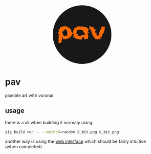 <p align="center">
  <img style="border-radius: 50%; object-fit: cover" src="https://github.com/aichingert/pav/blob/main/www/android-chrome-192x192.png" alt="simple logo"/>
</p>

# pav

pixelate art with voronai

## usage

there is a cli when building it normaly using

```sh
zig build run -- --method=random 8_bit.png 8_bit.png
```

another way is using the [web interface](https://aichingert.github.io/pav) which should be fairly intuitive (when completed)

